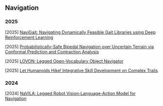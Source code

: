 ## Navigation

### 2025

[2025] [NaviGait: Navigating Dynamically Feasible Gait Libraries using Deep Reinforcement Learning](https://arxiv.org/abs/2510.11542)

[2025] [Probabilistically-Safe Bipedal Navigation over Uncertain Terrain via Conformal Prediction and Contraction Analysis](https://arxiv.org/abs/2510.07725)

[2025] [LOVON: Legged Open-Vocabulary Object Navigator](https://arxiv.org/abs/2507.06747)

[2025] [Let Humanoids Hike! Integrative Skill Development on Complex Trails](https://arxiv.org/abs/2505.06218)



### 2024

[2024] [NaVILA: Legged Robot Vision-Language-Action Model for Navigation](https://arxiv.org/abs/2412.04453)